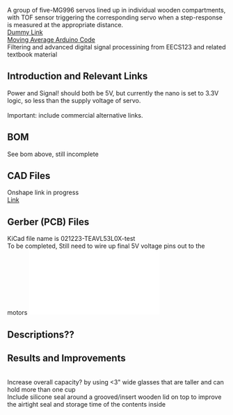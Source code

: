 
A group of five-MG996 servos lined up in individual wooden compartments, with TOF sensor triggering the corresponding servo when a step-response is measured at the appropriate distance. 
<br> [Dummy Link](https://www.ledgrowlightsdepot.com/blogs/blog/16326275-how-many-led-watts-are-required-per-square-foot-of-grow-space)
<br> [Moving Average Arduino Code](http://www.dspguide.com/ch15/2.htm)
<br> Filtering and advanced digital signal processining from EECS123 and related textbook material

## Introduction and Relevant Links
Power and Signal! should both be 5V, but currently the nano is set to 3.3V logic, so less than the supply voltage of servo.  
<br> Important: include commercial alternative links.

## BOM
See bom above, still incomplete

## CAD Files
Onshape link in progress
</br>[Link](https://cad.onshape.com/documents/9c5154de7e0fe721329fe656/w/c14e70d4893cc5cd63d0770e/e/4585e0008253ab21e28f6a7b)

## Gerber (PCB) Files
KiCad file name is 021223-TEAVL53L0X-test
</br> To be completed, Still need to wire up final 5V voltage pins out to the motors
![Screenshot](021223-TEAVL53L0X-testV1.pdf)

## Descriptions??

## Results and Improvements
</br> Increase overall capacity? by using <3" wide glasses that are taller and can hold more than one cup
</br> Include silicone seal around a grooved/insert wooden lid on top to improve the airtight seal and storage time of the contents inside
